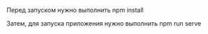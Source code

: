 Перед запуском нужно выполнить 
  npm install
  
Затем, для запуска приложения нужно выполнить
  npm run serve

